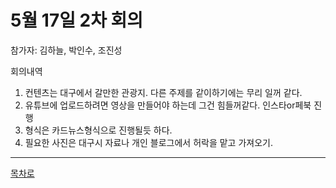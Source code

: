 # 5월 17일 2차 회의  

참가자: 김하늘, 박인수, 조진성   

회의내역
1. 컨텐츠는 대구에서 갈만한 관광지. 다른 주제를 같이하기에는 무리 일꺼 같다.
2. 유튜브에 업로드하려면 영상을 만들어야 하는데 그건 힘들꺼같다. 인스타or페북 진행
3. 형식은 카드뉴스형식으로 진행될듯 하다.
4. 필요한 사진은 대구시 자료나 개인 블로그에서 허락을 맡고 가져오기.

----------------------  
[목차로](https://github.com/isp829/2021_MHC_3/blob/main/README.md)  